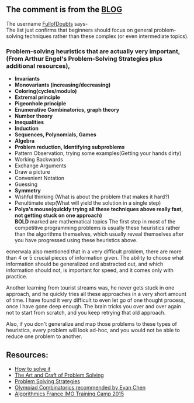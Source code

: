 ## The comment is from the [BLOG](https://codeforces.com/blog/entry/92248)
The username [FullofDoubts](https://codeforces.com/profile/FullOfDoubts) says-  
The list just confirms that beginners should focus on general problem-solving techniques rather than these complex (or even intermediate topics).

### Problem-solving heuristics that are actually very important, (From Arthur Engel's Problem-Solving Strategies plus additional resources),
+ **Invariants**
+ **Monovariants (increasing/decreasing)**
+ **Coloring(cycles/modulo)**
+ **Extremal principle**
+ **Pigeonhole principle**
+ **Enumerative Combinatorics, graph theory**
+ **Number theory**
+ **Inequalities**
+ **Induction**
+ **Sequences, Polynomials, Games**
+ **Algebra**
+ **Problem reduction, Identifying subproblems**
+ Pattern Observation, trying some examples(Getting your hands dirty)
+ Working Backwards
+ Exchange Arguments
+ Draw a picture
+ Convenient Notation
+ Guessing
+ **Symmetry**
+ Wishful thinking (What is about the problem that makes it hard?)
+ Penultimate step(What will yield the solution in a single step)
+ **Polya's mouse(quickly trying all these techniques above really fast, not getting stuck on one approach)**  
**BOLD** marked are mathematical topics
The first step in most of the competitive programming problems is usually these heuristics rather than the algorithms themselves, which usually reveal themselves after you have progressed using these heuristics above.

ecnerwala also mentioned that in a very difficult problem, there are more than 4 or 5 crucial pieces of information given. The ability to choose what information should be generalized and abstracted out, and which information should not, is important for speed, and it comes only with practice.

Another learning from tourist streams was, he never gets stuck in one approach, and he quickly tries all these approaches in a very short amount of time. I have found it very difficult to even let go of one thought process, once I have gone deep enough. The brain tricks you over and over again not to start from scratch, and you keep retrying that old approach.

Also, if you don't generalize and map those problems to these types of heuristics, every problem will look ad-hoc, and you would not be able to reduce one problem to another.

## Resources:
+ [How to solve it](https://www.goodreads.com/book/show/192221.How_to_Solve_It)
+ [The Art and Craft of Problem Solving](https://www.goodreads.com/book/show/593458.The_Art_and_Craft_of_Problem_Solving)
+ [Problem Solving Strategies](https://www.goodreads.com/book/show/187041.Problem_Solving_Strategies)
+ [Olympiad Combinatorics recommended by Evan Chen](https://drive.google.com/file/d/1sQtirXxkEfWYuGSKDZ-d7VGYkR_idebY/view)
+ [Algorithmics France IMO Training Camp 2015](https://people.bath.ac.uk/masgcs/algorithms.pdf)
